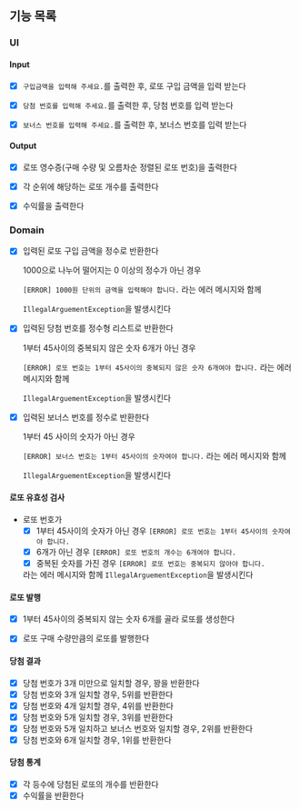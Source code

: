 ## 기능 목록

### UI

#### Input
- [x] `구입금액을 입력해 주세요.`를 출력한 후, 로또 구입 금액을 입력 받는다
- [x] `당첨 번호를 입력해 주세요.`를 출력한 후, 당첨 번호를 입력 받는다
- [x] `보너스 번호를 입력해 주세요.`를 출력한 후, 보너스 번호를 입력 받는다


#### Output
- [x] 로또 영수증(구매 수량 및 오름차순 정렬된 로또 번호)을 출력한다
- [x] 각 순위에 해당하는 로또 개수를 출력한다
- [x] 수익률을 출력한다


### Domain

- [x] 입력된 로또 구입 금액을 정수로 반환한다
  
  1000으로 나누어 떨어지는 0 이상의 정수가 아닌 경우

  `[ERROR] 1000원 단위의 금액을 입력해야 합니다.` 라는 에러 메시지와 함께

  `IllegalArguementException`을 발생시킨다


- [x] 입력된 당첨 번호를 정수형 리스트로 반환한다
  
  1부터 45사이의 중복되지 않은 숫자 6개가 아닌 경우

  `[ERROR] 로또 번호는 1부터 45사이의 중복되지 않은 숫자 6개여야 합니다.` 라는 에러 메시지와 함께

  `IllegalArguementException`을 발생시킨다


- [x] 입력된 보너스 번호를 정수로 반환한다
  
  1부터 45 사이의 숫자가 아닌 경우 

  `[ERROR] 보너스 번호는 1부터 45사이의 숫자여야 합니다.` 라는 에러 메시지와 함께

  `IllegalArguementException`을 발생시킨다

#### 로또 유효성 검사
- 로또 번호가
  - [x] 1부터 45사이의 숫자가 아닌 경우 `[ERROR] 로또 번호는 1부터 45사이의 숫자여야 합니다.`
  - [x] 6개가 아닌 경우 `[ERROR] 로또 번호의 개수는 6개여야 합니다.`
  - [x] 중복된 숫자를 가진 경우 `[ERROR] 로또 번호는 중복되지 않아야 합니다.`

  라는 에러 메시지와 함께 `IllegalArguementException`을 발생시킨다

#### 로또 발행
- [x] 1부터 45사이의 중복되지 않는 숫자 6개를 골라 로또를 생성한다
- [x] 로또 구매 수량만큼의 로또를 발행한다


#### 당첨 결과
- [x] 당첨 번호가 3개 미만으로 일치할 경우, 꽝을 반환한다
- [x] 당첨 번호와 3개 일치할 경우, 5위를 반환한다
- [x] 당첨 번호와 4개 일치할 경우, 4위를 반환한다
- [x] 당첨 번호와 5개 일치할 경우, 3위를 반환한다
- [x] 당첨 번호와 5개 일치하고 보너스 번호와 일치할 경우, 2위를 반환한다
- [x] 당첨 번호와 6개 일치할 경우, 1위를 반환한다

#### 당첨 통계
- [x] 각 등수에 당첨된 로또의 개수를 반환한다
- [x] 수익률을 반환한다
